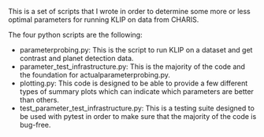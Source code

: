 This is a set of scripts that I wrote in order to determine some more or less optimal parameters for running KLIP on data from CHARIS. 

The four python scripts are the following:
  - parameterprobing.py: This is the script to run KLIP on a dataset and get contrast and planet detection data.
  - parameter_test_infrastructure.py: This is the majority of the code and the foundation for actualparameterprobing.py.
  - plotting.py: This code is designed to be able to provide a few different types of summary plots which can indicate which parameters are better than others.
  - test_parameter_test_infrastructure.py: This is a testing suite designed to be used with pytest in order to make sure that the majority of the code is bug-free.
